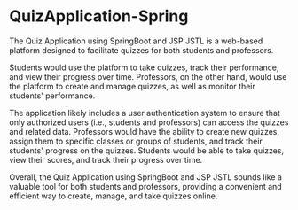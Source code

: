 # QuizApplication-Spring

The Quiz Application using SpringBoot and JSP JSTL is a web-based platform designed to facilitate quizzes for both students and professors.

Students would use the platform to take quizzes, track their performance, and view their progress over time. Professors, on the other hand, would use the platform to create and manage quizzes, as well as monitor their students' performance.

The application likely includes a user authentication system to ensure that only authorized users (i.e., students and professors) can access the quizzes and related data. Professors would have the ability to create new quizzes, assign them to specific classes or groups of students, and track their students' progress on the quizzes. Students would be able to take quizzes, view their scores, and track their progress over time.

Overall, the Quiz Application using SpringBoot and JSP JSTL sounds like a valuable tool for both students and professors, providing a convenient and efficient way to create, manage, and take quizzes online.
